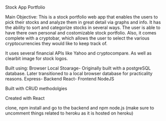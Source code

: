 Stock App Portfolio

Main Objective:
This is a stock portfolio web app that enables the users to pick their stocks and analyze them in great detail via graphs and info. It has the ability to sort and categorize stocks in several ways. The user is able to have there own personal and costomizable stock portfolio. Also, it comes complete with a cryptobar, which allows the user to select the various cryptocurrencies they would like to keep track of.

It uses several financial APIs like Yahoo and cryptocompare. As well as clearbit image for stock logos.

Built using:
Browser Local Stoarage- Originally built with a postgreSQL database. Later transitioned to a local browser database for practicality reasons.
Express- Backend
React- Frontend
NodeJS

Built with CRUD methodolgies


Created with React
 
clone, npm install and go to the backend and npm node.js (make sure to uncomment things related to heroku as it is hosted on heroku)

